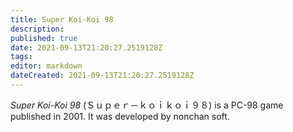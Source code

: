 ```yaml
---
title: Super Koi-Koi 98
description: 
published: true
date: 2021-09-13T21:20:27.2519128Z 
tags: 
editor: markdown
dateCreated: 2021-09-13T21:20:27.2519128Z
---
```

_Super Koi-Koi 98_ (<span lang='ja'>Ｓｕｐｅｒ－ｋｏｉｋｏｉ９８</span>) is a PC-98 game published in 2001.
It was developed by nonchan soft.
